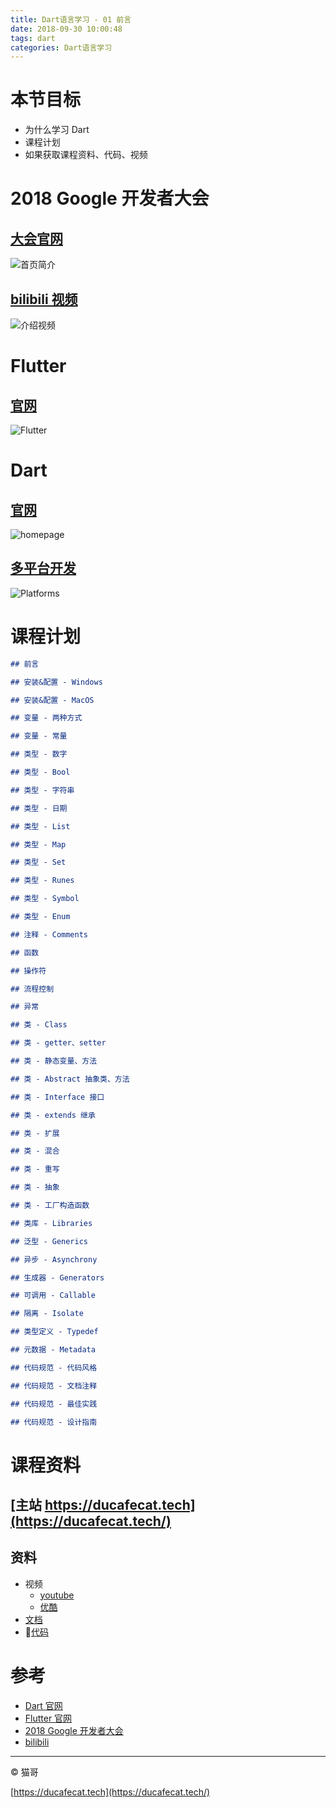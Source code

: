 ```yaml
---
title: Dart语言学习 - 01 前言
date: 2018-09-30 10:00:48
tags: dart
categories: Dart语言学习
---
```


# 本节目标

- 为什么学习 Dart
- 课程计划
- 如果获取课程资料、代码、视频

# 2018 Google 开发者大会

## [大会官网](http://www.google.cn/events/developerdays2018/)

![首页简介](2018-10-09-09-45-04.png)

## [bilibili 视频](https://space.bilibili.com/64169458/#/)

![介绍视频](2018-10-09-09-45-53.png)

# Flutter

## [官网](https://flutter.io/)

![Flutter](2018-09-30-11-26-41.png)

# Dart

## [官网](https://www.dartlang.org/)

![homepage](2018-09-30-11-24-24.png)

## [多平台开发](https://www.dartlang.org/guides/platforms)

![Platforms](2018-09-30-11-25-34.png)

# 课程计划

```md
## 前言

## 安装&配置 - Windows

## 安装&配置 - MacOS

## 变量 - 两种方式

## 变量 - 常量

## 类型 - 数字

## 类型 - Bool

## 类型 - 字符串

## 类型 - 日期

## 类型 - List

## 类型 - Map

## 类型 - Set

## 类型 - Runes

## 类型 - Symbol

## 类型 - Enum

## 注释 - Comments

## 函数

## 操作符

## 流程控制

## 异常

## 类 - Class

## 类 - getter、setter

## 类 - 静态变量、方法

## 类 - Abstract 抽象类、方法

## 类 - Interface 接口

## 类 - extends 继承

## 类 - 扩展

## 类 - 混合

## 类 - 重写

## 类 - 抽象

## 类 - 工厂构造函数

## 类库 - Libraries

## 泛型 - Generics

## 异步 - Asynchrony

## 生成器 - Generators

## 可调用 - Callable

## 隔离 - Isolate

## 类型定义 - Typedef

## 元数据 - Metadata

## 代码规范 - 代码风格

## 代码规范 - 文档注释

## 代码规范 - 最佳实践

## 代码规范 - 设计指南

```

# 课程资料

## [主站 https://ducafecat.tech](https://ducafecat.tech/)

## 资料

- 视频
  - [youtube]()
  - [优酷]()
- [文档](https://ducafecat.tech/categories/Dart%E8%AF%AD%E8%A8%80%E5%AD%A6%E4%B9%A0/)
- [代码](https://github.com/ducafecat/dart-learn)

# 参考

- [Dart 官网](https://www.dartlang.org/)
- [Flutter 官网](https://flutter.io/)
- [2018 Google 开发者大会](http://www.google.cn/events/developerdays2018/)
- [bilibili](https://space.bilibili.com/64169458/#/)

---

© 猫哥

[https://ducafecat.tech](https://ducafecat.tech/)
